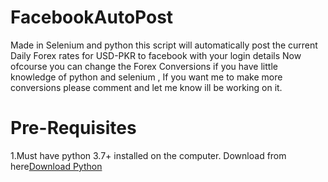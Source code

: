 <h1>FacebookAutoPost</h1>
Made in Selenium and python this script will automatically post the current Daily Forex rates for USD-PKR to facebook with your login details Now ofcourse you can change the Forex Conversions if you have little knowledge of python and selenium , If you want me to make more conversions please comment and let me know ill be working on it.
<h1 style="colour:red;">Pre-Requisites</h1>
1.Must have python 3.7+ installed on the computer. Download from here<a href="https://www.python.org/downloads/">Download Python</a>
